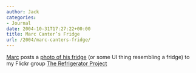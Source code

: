 ```yaml
---
author: Jack
categories:
- Journal
date: 2004-10-31T17:27:22+00:00
title: Marc Canter’s Fridge
url: /2004/marc-canters-fridge/
---
```


[Marc][1] posts a [photo of his fridge][2] (or some UI thing resembling a fridge) to my Flickr group [The Refrigerator Project][3]

 [1]: http://marc.blogs.it/
 [2]: http://flickr.com/photos/marccanter/850089/
 [3]: http://flickr.com/groups/fridgeproject/pool/